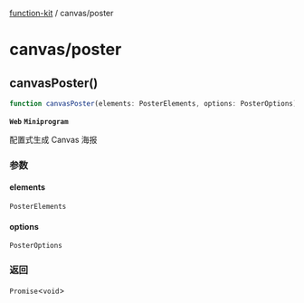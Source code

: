 [function-kit](index.md) / canvas/poster

# canvas/poster

## canvasPoster()

```ts
function canvasPoster(elements: PosterElements, options: PosterOptions): Promise<void>
```

**`Web`** **`Miniprogram`**

配置式生成 Canvas 海报

### 参数

#### elements

`PosterElements`

#### options

`PosterOptions`

### 返回

`Promise`\<`void`\>
